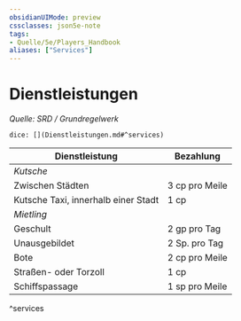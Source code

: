 ```yaml
---
obsidianUIMode: preview
cssclasses: json5e-note
tags:
- Quelle/5e/Players_Handbook
aliases: ["Services"]
---
```

# Dienstleistungen
*Quelle: SRD / Grundregelwerk*

`dice: [](Dienstleistungen.md#^services)`

| Dienstleistung                      | Bezahlung      |
| ----------------------------------- | -------------- |
| *Kutsche*                           |                |
| Zwischen Städten                    | 3 cp pro Meile |
| Kutsche Taxi, innerhalb einer Stadt | 1 cp           |
| *Mietling*                          |                |
| Geschult                            | 2 gp pro Tag   |
| Unausgebildet                       | 2 Sp. pro Tag  |
| Bote                                | 2 cp pro Meile |
| Straßen- oder Torzoll               | 1 cp           |
| Schiffspassage                      | 1 sp pro Meile |
^services